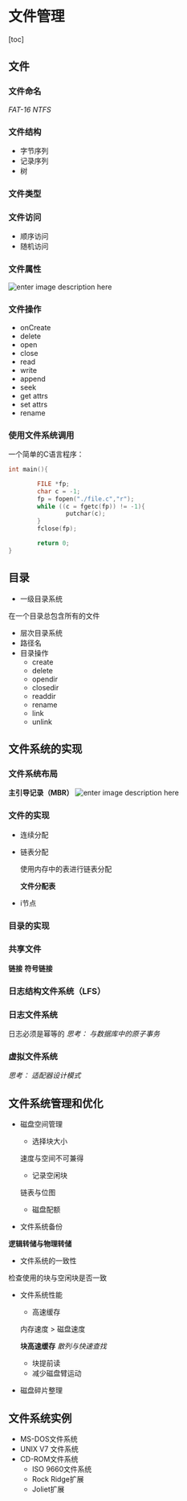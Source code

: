 # 文件管理

[toc]

## 文件

### 文件命名

*FAT-16*
*NTFS*

### 文件结构

- 字节序列
- 记录序列
- 树

### 文件类型

### 文件访问

- 顺序访问
- 随机访问

### 文件属性

![enter image description here](https://images2015.cnblogs.com/blog/381412/201601/381412-20160123234117062-757204328.jpg)

### 文件操作

- onCreate
- delete
- open
- close
- read
- write
- append
- seek
- get attrs
- set attrs
- rename

### 使用文件系统调用

一个简单的C语言程序： 

```c
int main(){

        FILE *fp;
        char c = -1;
        fp = fopen("./file.c","r");
        while ((c = fgetc(fp)) != -1){
                putchar(c);
        }
        fclose(fp);

        return 0;
}
```

## 目录

- 一级目录系统

在一个目录总包含所有的文件

- 层次目录系统
- 路径名
- 目录操作
    - create
    - delete
    - opendir
    - closedir
    - readdir
    - rename
    - link
    - unlink

## 文件系统的实现

### 文件系统布局

**主引导记录（MBR）**
![enter image description here](https://pic3.zhimg.com/80/v2-76dc2f67640adbbc3a34cdd72c02180a_hd.jpg)

### 文件的实现

- 连续分配
- 链表分配

    使用内存中的表进行链表分配

    **文件分配表**

- i节点

### 目录的实现

### 共享文件

**链接**
**符号链接**

### 日志结构文件系统（LFS）

### 日志文件系统

日志必须是幂等的
*思考： 与数据库中的原子事务*

### 虚拟文件系统

*思考： 适配器设计模式*

## 文件系统管理和优化

- 磁盘空间管理
    - 选择块大小

    速度与空间不可兼得

    - 记录空闲块

    链表与位图

    - 磁盘配额
- 文件系统备份

**逻辑转储与物理转储**

- 文件系统的一致性

检查使用的块与空闲块是否一致

- 文件系统性能
    - 高速缓存

    内存速度 > 磁盘速度

    **块高速缓存**
    *散列与快速查找*

    - 块提前读
    - 减少磁盘臂运动
- 磁盘碎片整理

## 文件系统实例

- MS-DOS文件系统
- UNIX V7 文件系统
- CD-ROM文件系统
    - ISO 9660文件系统
    - Rock Ridge扩展
    - Joliet扩展

    


